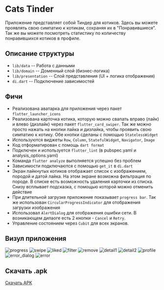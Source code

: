 # Cats Tinder

Приложение представляет собой Тиндер для котиков.
Здесь вы можете проявлять свою симпатию к котикам, сохраняя их в "Понравившиеся".
Так же вы можете посмотреть статистику по количеству понравившихся котиков в профиле.

## Описание структуры

- `lib/data` -- Работа с данными
- `lib/domain` -- Доменный слой (бизнес-логика)
- `lib/presentation` -- Слой представления (UI + логика отображения)
- `di.dart` -- Подключение зависимостей


## Фичи
- Реализована аватарка для приложения через пакет `flutter_launcher_icons`
- Реализована карточка котика, которую можно свапать вправо (лайк) и влево (дизлайк) через пакет `flutter_card_swiper`. Так же можно просто нажать на кнопки лайка и дизлайка, чтобы проявить свою симпатию к котику. Обе кнопки сделаны с помощью `StatelessWidget`
- Используются виджеты `Row`, `Column`, `StatefulWidget`, `Navigator`, `Image`
- Код отформатирован с помощь `dart format`
- Подключен и используется `flutter_lint` (в pubspec.yaml и analysis_options.yaml)
- Команда `flutter analyze` выполняется успешно без проблем
- Зависимости подключаются с помощью `get_it` в `di.dart`
- Экран лайкнутых котиков отображает список с изображением, породой и датой лайка. На этом экране возможна фильтрация по породе. В списке есть возможность удаления карточки из списка. Снизу всплывает подсказка, с помощью которой можно отменить действие
- При длительной загрузке приложение показывает `progress bar`. Так же использован `CircularProgressIndicator` для отображения загрузки изображения
- Использовал `AlertDialog` для отображения ошибки сети. В возникающем дилаоге есть 2 кнопки - `Cancel` и `Retry`. 
- Управление состоянием через `Cubit` для всех экранов. 

## Визул приложения
![progress](./examples_inerface/progress.jpg)
![swipe](./examples_inerface/swipe.jpg)
![liked](./examples_inerface/liked.jpg)
![filter](./examples_inerface/filter.jpg)
![remove](./examples_inerface/remove.jpg)
![detail1](./examples_inerface/detail1.jpg)
![detail2](./examples_inerface/detail2.jpg)
![profile](./examples_inerface/profile.jpg)
![error_dialog](./examples_inerface/error_dialog.jpg)
![error](./examples_inerface/error.jpg)


## Скачать .apk
[Скачать APK](https://github.com/KiriProg/Cats_Tinder/releases/latest/download/app-release.apk)
